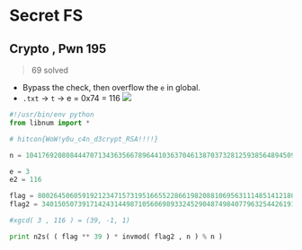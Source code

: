 # Secret FS
## Crypto , Pwn 195
> 69 solved

* Bypass the check, then overflow the `e` in global.
* `.txt` -> `t` -> e = 0x74 = 116
![](https://github.com/ssspeedgit00/CTF/blob/master/2017/HITCON_2017_quals/Secret_FS/pic.png)

```python
#!/usr/bin/env python
from libnum import *

# hitcon{WoW!y0u_c4n_d3crypt_RSA!!!!}

n = 104176920808444707134363566789644103637046138703732812593856489450966164422700871083271001476798525601830292237723021138499045286505397665962198734248957208942814238767855960753797521549548788530151996440657784060736603682776712677518537991291065233449586393186516770855075158900503486179189610821817031409223

e = 3
e2 = 116

flag = 80026450605919212347157319516655228661982088106956311148514121800139890113377161068043879513015347037232410178041918490832353137735848626795271143817272105057902549455690557715462777567966903851646207028020678373050285949287173514737755698953051536123368646144531895984034141177000138932645546381541544731963
flag2 = 34015050739171424314498710560698933245290487498407796325442619137486729442802528626382281472580331765072329760653988415330996610121722917108068295306759509236079670592756017946213660204166698063720347903421975796238572540763828405967122388498856634690437707718068681935013304774553910859857042301346162679298

#xgcd( 3 , 116 ) = (39, -1, 1)

print n2s( ( flag ** 39 ) * invmod( flag2 , n ) % n )
```
